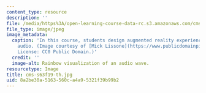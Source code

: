 ```yaml
---
content_type: resource
description: ''
file: /media/https%3A/open-learning-course-data-rc.s3.amazonaws.com/cms-s63-playful-augmented-reality-audio-design-exploration-fall-2019/8a2be30a5163560ca4a95321f39b99b2_cms-s63f19-th.jpg
file_type: image/jpeg
image_metadata:
  caption: 'In this course, students design augmented reality experiences based on
    audio. (Image courtesy of [Mick Lissone](https://www.publicdomainpictures.net/en/view-image.php?image=68532&picture=rainbow-light).
    License: CC0 Public Domain.)'
  credit: ''
  image-alt: Rainbow visualization of an audio wave.
resourcetype: Image
title: cms-s63f19-th.jpg
uid: 8a2be30a-5163-560c-a4a9-5321f39b99b2
---
```

